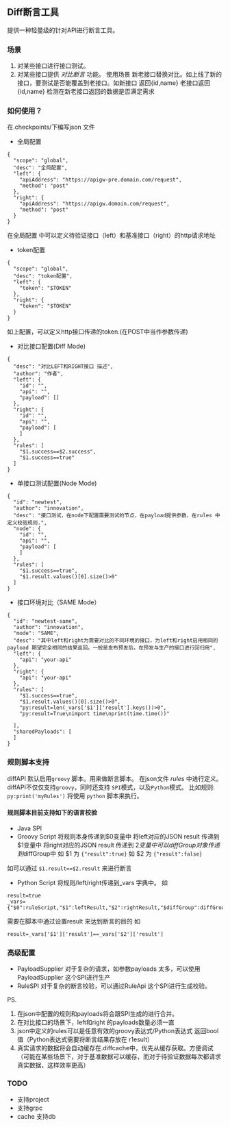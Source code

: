 ## Diff断言工具

提供一种轻量级的针对API进行断言工具。

### 场景

1. 对某些接口进行接口测试。
2. 对某些接口提供 *对比断言* 功能。 使用场景
新老接口替换对比。如上线了新的接口，要测试是否能覆盖到老接口。如新接口 返回{id,name} 老接口返回{id,name}
检测在新老接口返回的数据是否满足需求


### 如何使用？

在.checkpoints/下编写json 文件

- 全局配置

```
{
  "scope": "global",
  "desc": "全局配置",
  "left": {
    "apiAddress": "https://apigw-pre.domain.com/request",
    "method": "post"
  },
  "right": {
    "apiAddress": "https://apigw.domain.com/request",
    "method": "post"
  }
}

``` 
    
在全局配置 中可以定义待验证接口（left）和基准接口（right）的http请求地址

- token配置 
```
{
  "scope": "global",
  "desc": "token配置",
  "left": {
    "token": "$TOKEN"
  },
  "right": {
    "token": "$TOKEN"
  }
}
```
如上配置，可以定义http接口传递的token.(在POST中当作参数传递)


- 对比接口配置(Diff Mode)
```
{
  "desc": "对比LEFT和RIGHT接口 描述",
  "author": "作者",
  "left": {
    "id": "",
    "api": "",
    "payload": []
  },
  "right": {
    "id": "",
    "api": "",
    "payload": [
    ]
  },
  "rules": [
    "$1.success==$2.success",
    "$1.success==true"
  ]
}

```


- 单接口测试配置(Node Mode)

```
{
  "id": "newtest",
  "author": "innovation",
  "desc": "接口测试，在node下配置需要测试的节点，在payload提供参数，在rules 中定义校验规则.",
  "node": {
    "id": "",
    "api": "",
    "payload": [
    ]
  },
  "rules": [
    "$1.success==true",
    "$1.result.values()[0].size()>0"
  ]
}
```

- 接口环境对比（SAME Mode）

```
{
  "id": "newtest-same",
  "author": "innovation",
  "mode": "SAME",
  "desc": "其中left和right为需要对比的不同环境的接口，为left和right启用相同的 payload 期望完全相同的结果返回。一般是发布预发后，在预发与生产的接口进行回归用",
  "left": {
    "api": "your-api"
  },
  "right": {
    "api": "your-api"
  },
  "rules": [
    "$1.success==true",
    "$1.result.values()[0].size()>0",
    "py:result=len(_vars['$1']['result'].keys())>0",
    "py:result=True\nimport time\nprint(time.time())"

  ],
  "sharedPayloads": [
  ]
}

```

 
### 规则脚本支持


diffAPI 默认启用`groovy` 脚本。用来做断言脚本。 在json文件 *rules* 中进行定义。diffAPI不仅仅支持`groovy`，同时还支持
`SPI`模式，以及`Python`模式。
比如规则: `py:print('myRules')` 将使用 `python` 脚本来执行。

#### 规则脚本目前支持如下的语言校验
- Java SPI
- Groovy Script 
将规则本身传递到$0变量中
将left对应的JSON result 传递到 $1变量中
将right对应的JSON result 传递到 $2 变量中
可以diffGroup对象传递到$diffGroup中
如 $1 为 `{"result":true}`
如 $2 为 `{"result":false}`

如可以通过 `$1.result==$2.result` 来进行断言 

- Python Script
将规则/left/right传递到_vars 字典中。
如
```
result=true 
_vars={"$0":ruleScript,"$1":leftResult,"$2":rightResult,"$diffGroup":diffGroup}
```         
需要在脚本中通过设置result 来达到断言的目的
如 
```
result=_vars['$1']['result']==_vars['$2']['result']
```   

### 高级配置
- PayloadSupplier 
对于复杂的请求，如参数payloads 太多，可以使用PayloadSupplier 这个SPI进行生产
- RuleSPI
对于复杂的断言校验，可以通过RuleApi 这个SPI进行生成校验。

PS. 
1. 在json中配置的规则和payloads将会跟SPI生成的进行合并。
2. 在对比接口的场景下，left和right 的payloads数量必须一直
3. json中定义的rules可以是任意有效的groovy表达式/Python表达式 返回bool值（Python表达式需要将断言结果存放在 r1esult）
4. 真实请求的数据将会自动缓存在.diffcache中，优先从缓存获取。方便调试
（可能在某些场景下，对于基准数据可以缓存，而对于待验证数据每次都请求真实数据，这样效率更高）


### TODO
- 支持project 
- 支持grpc
- cache 支持db